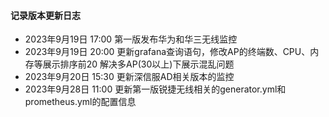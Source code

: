 #### 记录版本更新日志

- 2023年9月19日 17:00 第一版发布华为和华三无线监控
- 2023年9月19日 20:00 更新grafana查询语句，修改AP的终端数、CPU、内存等展示排序前20 解决多AP(30以上)下展示混乱问题
- 2023年9月20日 15:30 更新深信服AD相关版本的监控
- 2023年9月28日 11:00 更新第一版锐捷无线相关的generator.yml和prometheus.yml的配置信息